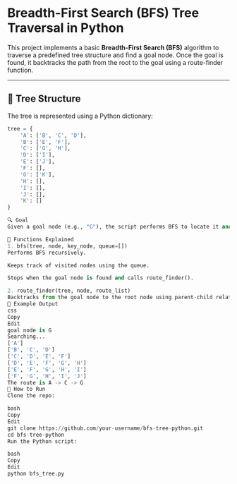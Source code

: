 # Breadth-First Search (BFS) Tree Traversal in Python

This project implements a basic **Breadth-First Search (BFS)** algorithm to traverse a predefined tree structure and find a goal node. Once the goal is found, it backtracks the path from the root to the goal using a route-finder function.

---

## 🌳 Tree Structure

The tree is represented using a Python dictionary:

```python
tree = {
    'A': ['B', 'C', 'D'],
    'B': ['E', 'F'],
    'C': ['G', 'H'],
    'D': ['I'],
    'E': ['J'],
    'F': [],
    'G': ['K'],
    'H': [],
    'I': [],
    'J': [],
    'K': []
}

🔍 Goal
Given a goal node (e.g., "G"), the script performs BFS to locate it and then finds the route from the root to that node.

🧠 Functions Explained
1. bfs(tree, node, key_node, queue=[])
Performs BFS recursively.

Keeps track of visited nodes using the queue.

Stops when the goal node is found and calls route_finder().

2. route_finder(tree, node, route_list)
Backtracks from the goal node to the root node using parent-child relationships in the tree.
🧪 Example Output
css
Copy
Edit
goal node is G
Searching...
['A']
['B', 'C', 'D']
['C', 'D', 'E', 'F']
['D', 'E', 'F', 'G', 'H']
['E', 'F', 'G', 'H', 'I']
['F', 'G', 'H', 'I', 'J']
The route is A -> C -> G
🏃 How to Run
Clone the repo:

bash
Copy
Edit
git clone https://github.com/your-username/bfs-tree-python.git
cd bfs-tree-python
Run the Python script:

bash
Copy
Edit
python bfs_tree.py
